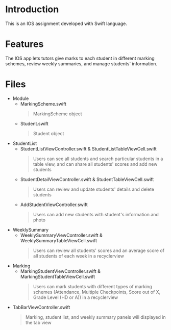 # Introduction

This is an IOS assignment developed with Swift language.

# Features

The IOS app lets tutors give marks to each student in different marking schemes, review weekly summaries, and manage students' information.

# Files

- Module
  - MarkingScheme.swift
    > MarkingScheme object
  - Student.swift
    > Student object
- StudentList
  - StudentListViewController.swift & StudentListTableViewCell.swift
    > Users can see all students and search particular students in a table view, and can share all students' scores and add new students   
  - StudentDetailViewController.swift & StudentTableViewCell.swift
    >  Users can review and update students' details and delete students
  - AddStudentViewController.swift
    > Users can add new students with student's information and photo
- WeeklySummary
  - WeeklySummaryViewController.swift & WeeklySummaryTableViewCell.swift
    > Users can review all students' scores and an average score of all students of each week in a recyclerview
- Marking
  - MarkingStudentViewController.swift & MarkingStudentTableViewCell.swift
    > Users can mark students with different types of marking schemes (Attendance, Multiple Checkpoints, Score out of X, Grade Level (HD or A))  in a recyclerview
- TabBarViewController.swift
  > Marking, student list, and weekly summary panels will displayed in the tab view
